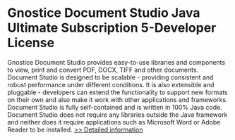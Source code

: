 # Gnostice Document Studio Java Ultimate Subscription 5-Developer License
Gnostice Document Studio provides easy-to-use libraries and components to view, print and convert PDF, DOCX, TIFF and other documents. Document Studio is designed to be scalable - providing consistent and robust performance under different conditions. It is also extensible and pluggable - developers can extend the functionality to support new formats on their own and also make it work with other applications and frameworks. Document Studio is fully self-contained and is written in 100% Java code. Document Studio does not require any libraries outside the Java framework and neither does it require applications such as Microsoft Word or Adobe Reader to be installed.
[>> Detailed information](https://secure.shareit.com/shareit/product.html?productid=300643818&affiliateid=200057808)